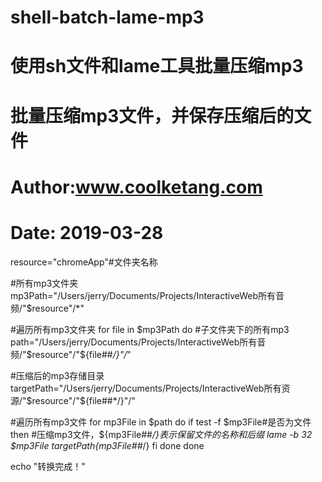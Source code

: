 # shell-batch-lame-mp3
# 使用sh文件和lame工具批量压缩mp3

# 批量压缩mp3文件，并保存压缩后的文件
# Author:www.coolketang.com
# Date: 2019-03-28

resource="chromeApp"#文件夹名称

#所有mp3文件夹
mp3Path="/Users/jerry/Documents/Projects/InteractiveWeb所有音频/"$resource"/*"

#遍历所有mp3文件夹
for file in $mp3Path
do
  #子文件夹下的所有mp3
	path="/Users/jerry/Documents/Projects/InteractiveWeb所有音频/"$resource"/"${file##*/}"/*"
  
  #压缩后的mp3存储目录
	targetPath="/Users/jerry/Documents/Projects/InteractiveWeb所有资源/"$resource"/"${file##*/}"/"
  
  #遍历所有mp3文件
  for mp3File in $path
	do
	    if test -f $mp3File#是否为文件
	    then
          #压缩mp3文件，${mp3File##*/}表示保留文件的名称和后缀
	        lame -b 32 $mp3File $targetPath${mp3File##*/}
	    fi
	done
done 


echo "转换完成！"
